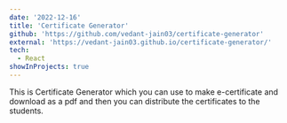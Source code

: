 ```yaml
---
date: '2022-12-16'
title: 'Certificate Generator'
github: 'https://github.com/vedant-jain03/certificate-generator'
external: 'https://vedant-jain03.github.io/certificate-generator/'
tech:
  - React
showInProjects: true
---
```


This is Certificate Generator which you can use to make e-certificate and download as a pdf and then you can distribute the certificates to the students.
